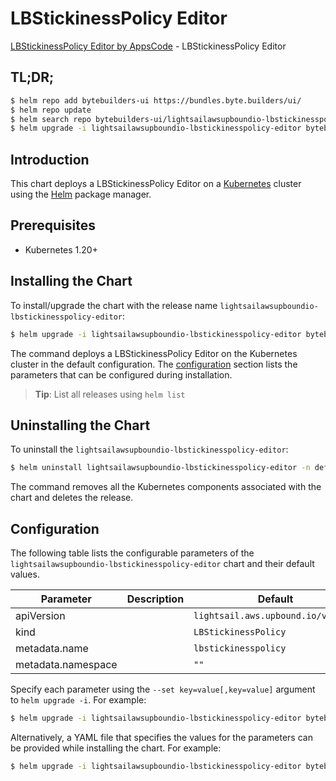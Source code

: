 # LBStickinessPolicy Editor

[LBStickinessPolicy Editor by AppsCode](https://byte.builders) - LBStickinessPolicy Editor

## TL;DR;

```bash
$ helm repo add bytebuilders-ui https://bundles.byte.builders/ui/
$ helm repo update
$ helm search repo bytebuilders-ui/lightsailawsupboundio-lbstickinesspolicy-editor --version=v0.4.18
$ helm upgrade -i lightsailawsupboundio-lbstickinesspolicy-editor bytebuilders-ui/lightsailawsupboundio-lbstickinesspolicy-editor -n default --create-namespace --version=v0.4.18
```

## Introduction

This chart deploys a LBStickinessPolicy Editor on a [Kubernetes](http://kubernetes.io) cluster using the [Helm](https://helm.sh) package manager.

## Prerequisites

- Kubernetes 1.20+

## Installing the Chart

To install/upgrade the chart with the release name `lightsailawsupboundio-lbstickinesspolicy-editor`:

```bash
$ helm upgrade -i lightsailawsupboundio-lbstickinesspolicy-editor bytebuilders-ui/lightsailawsupboundio-lbstickinesspolicy-editor -n default --create-namespace --version=v0.4.18
```

The command deploys a LBStickinessPolicy Editor on the Kubernetes cluster in the default configuration. The [configuration](#configuration) section lists the parameters that can be configured during installation.

> **Tip**: List all releases using `helm list`

## Uninstalling the Chart

To uninstall the `lightsailawsupboundio-lbstickinesspolicy-editor`:

```bash
$ helm uninstall lightsailawsupboundio-lbstickinesspolicy-editor -n default
```

The command removes all the Kubernetes components associated with the chart and deletes the release.

## Configuration

The following table lists the configurable parameters of the `lightsailawsupboundio-lbstickinesspolicy-editor` chart and their default values.

|     Parameter      | Description |                    Default                    |
|--------------------|-------------|-----------------------------------------------|
| apiVersion         |             | <code>lightsail.aws.upbound.io/v1beta1</code> |
| kind               |             | <code>LBStickinessPolicy</code>               |
| metadata.name      |             | <code>lbstickinesspolicy</code>               |
| metadata.namespace |             | <code>""</code>                               |


Specify each parameter using the `--set key=value[,key=value]` argument to `helm upgrade -i`. For example:

```bash
$ helm upgrade -i lightsailawsupboundio-lbstickinesspolicy-editor bytebuilders-ui/lightsailawsupboundio-lbstickinesspolicy-editor -n default --create-namespace --version=v0.4.18 --set apiVersion=lightsail.aws.upbound.io/v1beta1
```

Alternatively, a YAML file that specifies the values for the parameters can be provided while
installing the chart. For example:

```bash
$ helm upgrade -i lightsailawsupboundio-lbstickinesspolicy-editor bytebuilders-ui/lightsailawsupboundio-lbstickinesspolicy-editor -n default --create-namespace --version=v0.4.18 --values values.yaml
```
